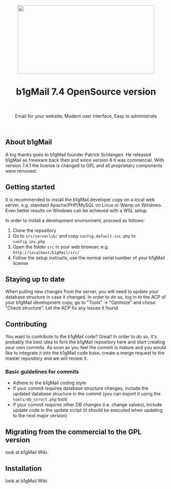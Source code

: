 <div align="center">
  <a href="https://www.b1gmail.eu">
    <img width="426" height="213" src="https://www.b1gmail.eu/b1gmaillogo.png">
  </a>
  <br>
  <h1>b1gMail 7.4 OpenSource version</h1>
  <br>
  <p>
    Email for your website, Modern user interface, Easy to administrate
  </p>
  <br>
</div>

## About b1gMail
A big thanks goes to b1gMail founder Patrick Schlangen. He released b1gMail as freeware back then and since version 6 it was commercial. With version 7.4.1 the license is changed to GPL and all proprietary components were removed.

## Getting started
It is recommended to install the b1gMail developer copy on a local web server,
e.g. standard Apache/PHP/MySQL on Linux or Wamp on Windows. Even better results
on Windows can be achieved with a WSL setup.

In order to install a development environment, proceed as follows:
1. Clone the repository
2. Go to `src/serverlib/` and copy `config.default.inc.php` to `config.inc.php`
3. Open the folder `src` in your web browser, e.g. `http://localhost/b1gMail/src/`
4. Follow the setup instructs, use the normal serial number of your b1gMail license

## Staying up to date
When pulling new changes from the server, you will need to update your database
structure in case it changed. In order to do so, log in to the ACP of your b1gMail
development copy, go to "Tools" -> "Optimize" and chose "Check structure". Let
the ACP fix any issues it found.

## Contributing
You want to contribute to the b1gMail code? Great! In order to do so, it's
probably the best idea to fork the b1gMail repository here and start creating your own commits. 
As soon as you feel the commit is mature and you would like to integrate it into the b1gMail code base, 
create a merge request to the master repository and we will review it.

### Basic guidelines for commits
* Adhere to the b1gMail coding style
* If your commit requires database structure changes, include the updated database
  structure in the commit (you can export it using the `tools/db_struct.php` tool)
* If your commit requires other DB changes (i.e. change values), include update code
  in the update script (it should be executed when updating to the next major version)

## Migrating from the commercial to the GPL version
look at b1gMail Wiki.

## Installation
look at b1gMail Wiki.